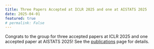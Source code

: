 ```yaml
---
title: Three Papers Accepted at ICLR 2025 and one at AISTATS 2025
date: 2025-04-01
featured: true
# permalink: False
---
```


Congrats to the group for three accepted papers at ICLR 2025 and one
accepted paper at AISTATS 2025! See the
[publications](/publications/) page for details.

